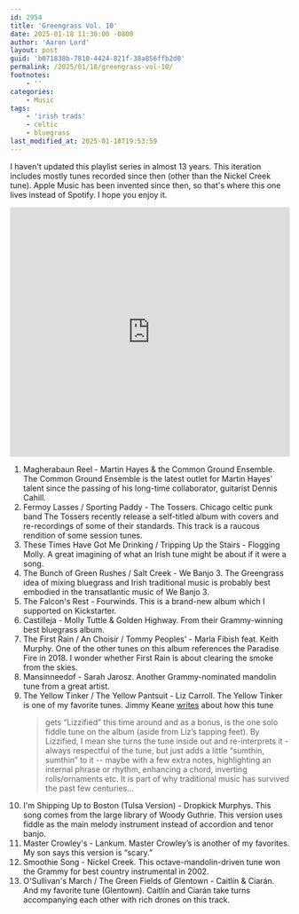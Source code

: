 ```yaml
---
id: 2954
title: 'Greengrass Vol. 10'
date: 2025-01-18 11:30:00 -0800
author: 'Aaron Lord'
layout: post
guid: 'b071838b-7810-4424-821f-38a856ffb2d0'
permalink: /2025/01/18/greengrass-vol-10/
footnotes:
    - ''
categories:
    - Music
tags:
    - 'irish trads'
    - celtic
    - bluegrass
last_modified_at: 2025-01-18T19:53:59
---
```


I haven't updated this playlist series in almost 13 years. This iteration includes mostly tunes recorded since then (other than the Nickel Creek tune). Apple Music has been invented since then, so that's where this one lives instead of Spotify. I hope you enjoy it.

<iframe allow="autoplay *; encrypted-media *;" frameborder="0" height="450" style="width:100%;max-width:660px;overflow:hidden;background:transparent;" sandbox="allow-forms allow-popups allow-same-origin allow-scripts allow-storage-access-by-user-activation allow-top-navigation-by-user-activation" src="https://embed.music.apple.com/us/playlist/greengrass-vol-10/pl.u-Ng3Eaf2opVv"></iframe>

1. Magherabaun Reel - Martin Hayes & the Common Ground Ensemble. The Common Ground Ensemble is the latest outlet for Martin Hayes’ talent since the passing of his long-time collaborator, guitarist Dennis Cahill.
3. Fermoy Lasses / Sporting Paddy - The Tossers. Chicago celtic punk band The Tossers recently release a self-titled album with covers and re-recordings of some of their standards. This track is a raucous rendition of some session tunes.
4. These Times Have Got Me Drinking / Tripping Up the Stairs - Flogging Molly. A great imagining of what an Irish tune might be about if it were a song.
5. The Bunch of Green Rushes / Salt Creek - We Banjo 3. The Greengrass idea of mixing bluegrass and Irish traditional music is probably best embodied in the transatlantic music of We Banjo 3.
6. The Falcon's Rest - Fourwinds. This is a brand-new album which I supported on Kickstarter.
7. Castilleja - Molly Tuttle & Golden Highway. From their Grammy-winning best bluegrass album.
8. The First Rain / An Choisir / Tommy Peoples' - Marla Fibish feat. Keith Murphy. One of the other tunes on this album references the Paradise Fire in 2018. I wonder whether First Rain is about clearing the smoke from the skies.
9. Mansinneedof - Sarah Jarosz. Another Grammy-nominated mandolin tune from a great artist.
10. The Yellow Tinker / The Yellow Pantsuit - Liz Carroll. The Yellow Tinker is one of my favorite tunes. Jimmy Keane [writes](https://jimmykeane.com/blogs/blather/posts/2032752/review-liz-carroll-on-the-offbeat) about how this tune 
    > gets “Lizzified” this time around and as a bonus, is the one solo fiddle tune on the album (aside from Liz’s tapping feet). By Lizzified, I mean she turns the tune inside out and re-interprets it - always respectful of the tune, but just adds a little “sumthin, sumthin” to it -- maybe with a few extra notes, highlighting an internal phrase or rhythm, enhancing a chord, inverting rolls/ornaments etc. It is part of why traditional music has survived the past few centuries...
11. I'm Shipping Up to Boston (Tulsa Version) - Dropkick Murphys. This song comes from the large library of Woody Guthrie. This version uses fiddle as the main melody instrument instead of accordion and tenor banjo.
12. Master Crowley's - Lankum. Master Crowley’s is another of my favorites. My son says this version is “scary.”
13. Smoothie Song - Nickel Creek. This octave-mandolin-driven tune won the Grammy for best country instrumental in 2002.
14. O'Sullivan's March / The Green Fields of Glentown - Caitlín & Ciarán. And my favorite tune (Glentown). Caitlín and Ciarán take turns accompanying each other with rich drones on this track.
